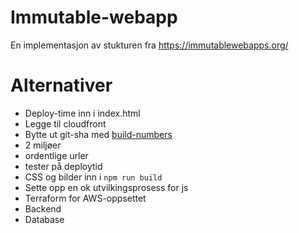 # Immutable-webapp
En implementasjon av stukturen fra https://immutablewebapps.org/

# Alternativer
* Deploy-time inn i index.html
* Legge til cloudfront
* Bytte ut git-sha med [build-numbers](https://github.com/marketplace/actions/build-number-generator)
* 2 miljøer
* ordentlige urler
* tester på deploytid
* CSS og bilder inn i `npm run build`
* Sette opp en ok utvilkingsprosess for js
* Terraform for AWS-oppsettet
* Backend
* Database
